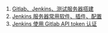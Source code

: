 1. [Gitlab、Jenkins、测试服务器搭建][01]
1. [Jenkins 服务器常用软件、插件、配置][03]
1. [Jenkins 使用 Gitlab API token 认证][02]




[01]: https://fgq233.github.io/md/jenkins/jenkins01
[02]: https://fgq233.github.io/md/jenkins/jenkins02
[03]: https://fgq233.github.io/md/jenkins/jenkins03
[04]: https://fgq233.github.io/md/jenkins/jenkins04
[05]: https://fgq233.github.io/md/jenkins/jenkins05


